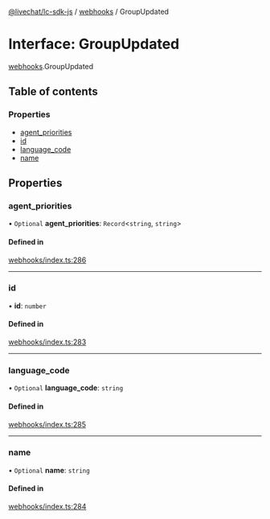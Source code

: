 [@livechat/lc-sdk-js](../README.md) / [webhooks](../modules/webhooks.md) / GroupUpdated

# Interface: GroupUpdated

[webhooks](../modules/webhooks.md).GroupUpdated

## Table of contents

### Properties

- [agent\_priorities](webhooks.GroupUpdated.md#agent_priorities)
- [id](webhooks.GroupUpdated.md#id)
- [language\_code](webhooks.GroupUpdated.md#language_code)
- [name](webhooks.GroupUpdated.md#name)

## Properties

### agent\_priorities

• `Optional` **agent\_priorities**: `Record`<`string`, `string`\>

#### Defined in

[webhooks/index.ts:286](https://github.com/livechat/lc-sdk-js/blob/a921f8a/src/webhooks/index.ts#L286)

___

### id

• **id**: `number`

#### Defined in

[webhooks/index.ts:283](https://github.com/livechat/lc-sdk-js/blob/a921f8a/src/webhooks/index.ts#L283)

___

### language\_code

• `Optional` **language\_code**: `string`

#### Defined in

[webhooks/index.ts:285](https://github.com/livechat/lc-sdk-js/blob/a921f8a/src/webhooks/index.ts#L285)

___

### name

• `Optional` **name**: `string`

#### Defined in

[webhooks/index.ts:284](https://github.com/livechat/lc-sdk-js/blob/a921f8a/src/webhooks/index.ts#L284)
